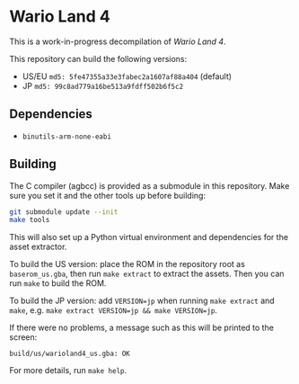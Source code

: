 # Wario Land 4

This is a work-in-progress decompilation of *Wario Land 4*.

This repository can build the following versions:
- US/EU `md5: 5fe47355a33e3fabec2a1607af88a404` (default)
- JP `md5: 99c8ad779a16be513a9fdff502b6f5c2`

## Dependencies

- `binutils-arm-none-eabi`

## Building

The C compiler (agbcc) is provided as a submodule in this repository. Make sure you set it and the other tools up before
building:

```sh
git submodule update --init
make tools
```

This will also set up a Python virtual environment and dependencies for the asset extractor.

To build the US version: place the ROM in the repository root as `baserom_us.gba`, then run `make extract` to extract
the assets. Then you can run `make` to build the ROM.

To build the JP version: add `VERSION=jp` when running `make extract` and `make`, e.g.
`make extract VERSION=jp && make VERSION=jp`.

If there were no problems, a message such as this will be printed to the screen:

```
build/us/warioland4_us.gba: OK
```

For more details, run `make help`.
